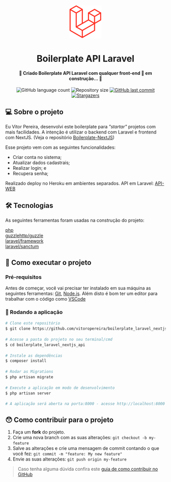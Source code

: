 <h1 align="center">
     <img alt="Boilerplate API Laravel" title="#Boilerplate" width="100" src="./public/laravel.png" /> 
</h1>
<h1 align="center">
Boilerplate API Laravel
</h1>

<h4 align="center"> 
	🚧 Criado Boilerplate API Laravel com qualquer front-end 🚀 em construção... 🚧
</h4>

<p align="center">
  <img alt="GitHub language count" src="https://img.shields.io/github/languages/count/vitoropereira/boilerplate_laravel_nextjs_api?color=%2304D361">
  <img alt="Repository size" src="https://img.shields.io/github/repo-size/vitoropereira/boilerplate_laravel_nextjs_api">
  <a href="https://github.com/vitoropereira/boilerplate_laravel_nextjs_api/commits/main">
    <img alt="GitHub last commit" src="https://img.shields.io/github/last-commit/vitoropereira/boilerplate_laravel_nextjs_api">
  </a>
   <a href="https://github.com/vitoropereira/boilerplate_laravel_nextjs_api/stargazers">
    <img alt="Stargazers" src="https://img.shields.io/github/stars/vitoropereira/boilerplate_laravel_nextjs_api?style=social">
  </a>
</p>


## 💻 Sobre o projeto

Eu Vitor Pereira, desenvolvi este boilerplate para _"startar"_ projetos com mais facilidades. A intenção é utilizar o backend com Laravel e frontend com NextJS. (Veja o repositório [Boilerplate-NextJS](https://github.com/vitoropereira/boilerplate_laravel_nextjs_app))

Esse projeto vem com as seguintes funcionalidades:
 * Criar conta no sistema;
 * Atualizar dados cadastrais;
 * Realizar login; e
 * Recupera senha;

Realizado deploy no Heroku em ambientes separados.
API em Laravel: 
[API-WEB](https://boilerplate-laravel-nextjs-api.herokuapp.com/)

## 🛠 Tecnologias

As seguintes ferramentas foram usadas na construção do projeto:

 [php](https://www.php.net/)<br>
 [guzzlehttp/guzzle](https://docs.guzzlephp.org/)<br>
 [laravel/framework](https://laravel.com/)<br>
 [laravel/sanctum](https://laravel.com/docs/9.x/sanctum)<br>

## 🚀 Como executar o projeto

### Pré-requisitos

Antes de começar, você vai precisar ter instalado em sua máquina as seguintes ferramentas:
[Git](https://git-scm.com), [Node.js][nodejs]. 
Além disto é bom ter um editor para trabalhar com o código como [VSCode][vscode]

### 🧭 Rodando a aplicação

```bash
# Clone este repositório
$ git clone https://github.com/vitoropereira/boilerplate_laravel_nextjs_api.git

# Acesse a pasta do projeto no seu terminal/cmd
$ cd boilerplate_laravel_nextjs_api

# Instale as dependências
$ composer install

# Rodar as Migrations
$ php artisan migrate

# Execute a aplicação em modo de desenvolvimento
$ php artisan server

# A aplicação será aberta na porta:8000 - acesse http://localhost:8000
```

## 😯 Como contribuir para o projeto

1. Faça um **fork** do projeto.
2. Crie uma nova branch com as suas alterações: `git checkout -b my-feature`
3. Salve as alterações e crie uma mensagem de commit contando o que você fez: `git commit -m "feature: My new feature"`
4. Envie as suas alterações: `git push origin my-feature`
> Caso tenha alguma dúvida confira este [guia de como contribuir no GitHub](https://github.com/firstcontributions/first-contributions)


[typescript]: https://www.typescriptlang.org/
[classnames]: https://www.npmjs.com/package/classnames
[nextjs]: https://nextjs.org/
[reactjs]: https://reactjs.org
[reactZoomPanPinch]: https://www.npmjs.com/package/react-zoom-pan-pinch
[vscode]: https://code.visualstudio.com/
[nodejs]: https://nodejs.org/